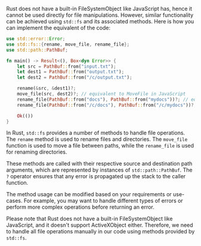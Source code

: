 Rust does not have a built-in FileSystemObject like JavaScript has, hence it cannot be used directly for file manipulations. However, similar functionality can be achieved using `std::fs` and its associated methods. Here is how you can implement the equivalent of the code:

```rust
use std::error::Error;
use std::fs::{rename, move_file, rename_file};
use std::path::PathBuf;

fn main() -> Result<(), Box<dyn Error>> {
    let src = PathBuf::from("input.txt");
    let dest1 = PathBuf::from("output.txt");
    let dest2 = PathBuf::from("/c/output.txt");

    rename(&src, &dest1)?;
    move_file(src, dest2)?; // equivalent to MoveFile in JavaScript
    rename_file(PathBuf::from("docs"), PathBuf::from("mydocs"))?; // equivalent to MoveFolder in JavaScript
    rename_file(PathBuf::from("/c/docs"), PathBuf::from("/c/mydocs"))?; // equivalent to MoveFolder in JavaScript

    Ok(())
}
```
In Rust, `std::fs` provides a number of methods to handle file operations. The `rename` method is used to rename files and directories. The `move_file` function is used to move a file between paths, while the `rename_file` is used for renaming directories.

These methods are called with their respective source and destination path arguments, which are represented by instances of `std::path::PathBuf`. The `?` operator ensures that any error is propagated up the stack to the caller function. 

The method usage can be modified based on your requirements or use-cases. For example, you may want to handle different types of errors or perform more complex operations before returning an error. 

Please note that Rust does not have a built-in FileSystemObject like JavaScript, and it doesn't support ActiveXObject either. Therefore, we need to handle all file operations manually in our code using methods provided by `std::fs`.
